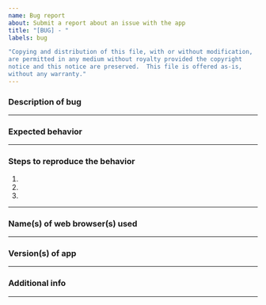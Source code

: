 ```yaml
---
name: Bug report
about: Submit a report about an issue with the app
title: "[BUG] - "
labels: bug

"Copying and distribution of this file, with or without modification,
are permitted in any medium without royalty provided the copyright
notice and this notice are preserved.  This file is offered as-is,
without any warranty."
---
```


### Description of bug ###



--------------------------------------------------------------------------------
### Expected behavior ###



--------------------------------------------------------------------------------
### Steps to reproduce the behavior ###

1. 
2. 
3. 

--------------------------------------------------------------------------------
### Name(s) of web browser(s) used ###



--------------------------------------------------------------------------------
### Version(s) of app ###



--------------------------------------------------------------------------------
### Additional info ###



--------------------------------------------------------------------------------
